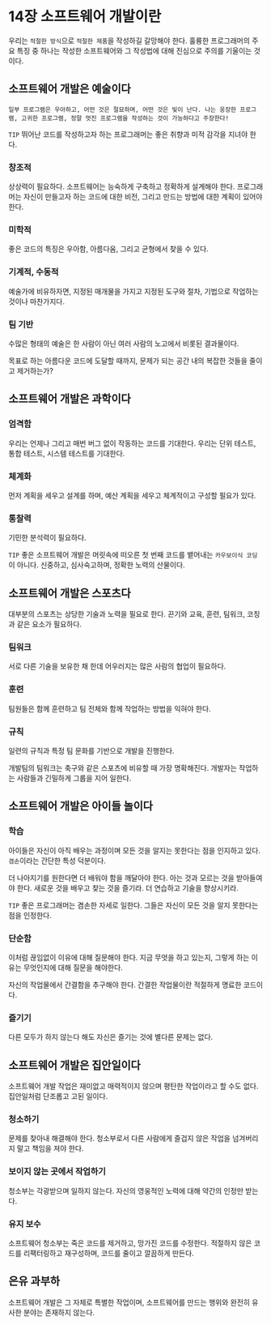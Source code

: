 # 14장 소프트웨어 개발이란

우리는 `적절한 방식`으로 `적절한 제품`을 작성하길 갈망해야 한다. 훌륭한 프로그래머의 주요 특징 중 하나는 작성한 소프트웨어와 그 작성법에 대해 진심으로 주의를 기울이는 것이다.

## 소프트웨어 개발은 예술이다

`일부 프로그램은 우아하고, 어떤 것은 절묘하며, 어떤 것은 빛이 난다. 나는 웅장한 프로그램, 고귀한 프로그램, 정말 멋진 프로그램을 작성하는 것이 가능하다고 주장한다!`

`TIP` 뛰어난 코드를 작성하고자 하는 프로그래머는 좋은 취향과 미적 감각을 지녀야 한다.

### 창조적

상상력이 필요하다. 소프트웨어는 능숙하게 구축하고 정확하게 설계해야 한다. 프로그래머는 자신이 만들고자 하는 코드에 대한 비전, 그리고 만드는 방법에 대한 계획이 있어야 한다.

### 미학적

좋은 코드의 특징은 우아함, 아름다움, 그리고 균형에서 찾을 수 있다.

### 기계적, 수동적

예술가에 비유하자면, 지정된 매개물을 가지고 지정된 도구와 절차, 기법으로 작업하는 것이나 마찬가지다.

### 팀 기반

수많은 형태의 예술은 한 사람이 아닌 여러 사람의 노고에서 비롯된 결과물이다.

목표로 하는 아름다운 코드에 도달할 때까지, 문제가 되는 공간 내의 복잡한 것들을 줄이고 제거하는가?

## 소프트웨어 개발은 과학이다

### 엄격함

우리는 언제나 그리고 매번 버그 없이 작동하는 코드를 기대한다. 우리는 단위 테스트, 통합 테스트, 시스템 테스트를 기대한다.

### 체계화

먼저 계획을 세우고 설계를 하며, 예산 계획을 세우고 체계적이고 구성할 필요가 있다.

### 통찰력

기민한 분석력이 필요하다.

`TIP` 좋은 소프트웨어 개발은 머릿속에 떠오른 첫 번째 코드를 뱉어내는 `카우보이식 코딩`이 아니다. 신중하고, 심사숙고하며, 정확한 노력의 산물이다.

## 소프트웨어 개발은 스포츠다

대부분의 스포츠는 상당한 기술과 노력을 필요로 한다. 끈기와 교육, 훈련, 팀워크, 코칭과 같은 요소가 필요하다.

### 팀워크

서로 다른 기술을 보유한 채 한데 어우러지는 많은 사람의 협업이 필요하다.

### 훈련

팀원들은 함께 훈련하고 팀 전체와 함께 작업하는 방법을 익혀야 한다.

### 규칙

일련의 규칙과 특정 팀 문화를 기반으로 개발을 진행한다. 

개발팀의 팀워크는 축구와 같은 스포츠에 비유할 때 가장 명확해진다. 개발자는 작업하는 사람들과 긴밀하게 그룹을 지어 일한다. 

## 소프트웨어 개발은 아이들 놀이다

### 학습

아이들은 자신이 아직 배우는 과정이며 모든 것을 알지는 못한다는 점을 인지하고 있다. `겸손`이라는 간단한 특성 덕분이다. 

더 나아지기를 원한다면 더 배워야 함을 깨달아야 한다. 아는 것과 모르는 것을 받아들여야 한다. 새로운 것을 배우고 찾는 것을 즐기라. 더 연습하고 기술을 향상시키라.

`TIP` 좋은 프로그래머는 겸손한 자세로 일한다. 그들은 자신이 모든 것을 알지 못한다는 점을 인정한다.

### 단순함

이처럼 끊임없이 이유에 대해 질문해야 한다. 지금 무엇을 하고 있는지, 그렇게 하는 이유는 무엇인지에 대해 질문을 해야한다. 

자신의 작업물에서 간결함을 추구해야 한다. 간결한 작업물이란 적절하게 명료한 코드이다.

### 즐기기

다른 모두가 하지 않는다 해도 자신은 즐기는 것에 별다른 문제는 없다.

## 소프트웨어 개발은 집안일이다

소프트웨어 개발 작업은 재미없고 매력적이지 않으며 평탄한 작업이라고 할 수도 없다. 집안일처럼 단조롭고 고된 일이다. 

### 청소하기

문제를 찾아내 해결해야 한다. 청소부로서 다른 사람에게 즐겁지 않은 작업을 넘겨버리지 말고 책임을 져야 한다.

### 보이지 않는 곳에서 작업하기

청소부는 각광받으며 일하지 않는다. 자신의 영웅적인 노력에 대해 약간의 인정만 받는다.

### 유지 보수

소프트웨어 청소부는 죽은 코드를 제거하고, 망가진 코드를 수정한다. 적절하지 않은 코드를 리팩터링하고 재구성하며, 코드를 줄이고 깔끔하게 만든다. 

## 은유 과부하

소프트웨어 개발은 그 자체로 특별한 작업이며, 소프트웨어를 만드는 행위와 완전히 유사한 분야는 존재하지 않는다.